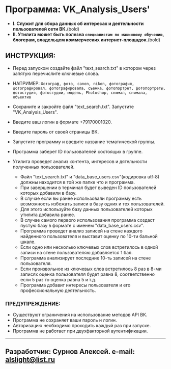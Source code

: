 # Программа: VK_Analysis_Users'
- __I. Служит для сбора данных об интересах и деятельности пользователей сети ВК.__(bold)
- __II. Утилита может быть полезна `специалистам по машинному обучению`, блогерам, владельцем коммерческих интернет-площадок.__(bold)


## ИНСТРУКЦИЯ:
- Перед запуском создайте файл "text_search.txt" в котором через запятую перечислите ключевые слова.
- НАПРИМЕР: `Фотограф, фото, canon, nikon, фотография, фотографировал, фотографировала, съемка, фотопортрет, фотопортреты, фотостудия, фотостудии, модель, Photoshop, снимал, снимала, объектив`
- Сохраните и закройте файл "text_search.txt". Запустите "VK_Analysis_Users".
- Введите ваш логин в формате +79170001020.
- Введите пароль от своей страницы ВК.
- Запустите программу и введите название тематической группы.
- Программа заберет ID пользователей состоящих в группе.
- Утилита проведет анализ контента, интересов и дятельности полученных пользователей.

  -  Файл "text_search.txt" и "data_base_users.csv"(кодировка utf-8) должны находится в той же папке что и программа.
  -  При завершении в терминал будет выведен ID пользователей которых добавили в базу.
  -  В случае если вы ранее использовали программу есть возможность избежать записи в базу одних и тех пользователей.
  -  Для этого используйте базу данных пользователей которых утилита добавила ранее.
  -  В случае самого первого использования программа создаст пустую базу в формате с именем "data_base_users.csv".
  -  Программа проведет анализ записей на стене каждого найденного пользователя и выставит оценку по 10-ти бальной шкале.
  -  Если одно или несколько ключевых слов встретилось в одной записи на стене пользователяю добавляется 1 бал.
  -  Программа анализирует последние 10-ть записей на стене пользователя.
  -  Если произвольное из ключевых слов встретилось 8 раз в 8-ми записях оценка пользователя будет равна 8, соответственно если 5 раз то оценка равна 5 и т.д.
  -  Программа добавит интересы пользователя и его профессиональную деятельность.

### ПРЕДУПРЕЖДЕНИЕ:
- Существуют ограничения на использование методов API ВК.
- Программа не сохраняет ваши пароль и логин.
- Авторизацию необходимо проходить каждый раз при запуске.
- Программа не работает при двухфакторной аутентификации.
--------------------------------------------------
Разработчик: Сурнов Алексей.
e-mail: alslight@list.ru
--------------------------------------------------
